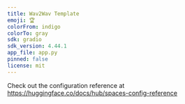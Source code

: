 ```yaml
---
title: Wav2Wav Template
emoji: 🏆
colorFrom: indigo
colorTo: gray
sdk: gradio
sdk_version: 4.44.1
app_file: app.py
pinned: false
license: mit
---
```


Check out the configuration reference at https://huggingface.co/docs/hub/spaces-config-reference

